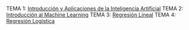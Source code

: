 TEMA 1: [Introducción y Aplicaciones de la Inteligencia Artificial](EB/Tema1.md)
TEMA 2: [Introducción al Machine Learning](EB/Tema2.md)
TEMA 3: [Regresión Lineal](EB/Tema3.md)
TEMA 4: [Regresión Logística](EB/Tema4.md)

